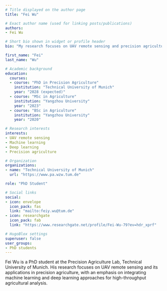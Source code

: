```yaml
---
# Title displayed on the author page
title: "Fei Wu"

# Exact author name (used for linking posts/publications)
authors:
- Fei Wu

# Short bio shown in widget or profile header
bio: "My research focuses on UAV remote sensing and precision agriculture."

first_name: "Fei"
last_name: "Wu"

# Academic background
education:
  courses:
  - course: "PhD in Precision Agriculture"
    institution: "Technical University of Munich"
    year: "2028 (expected)"
  - course: "MSc in Agriculture"
    institution: "Yangzhou University"
    year: "2023"
  - course: "BSc in Agriculture"
    institution: "Yangzhou University"
    year: "2020"

# Research interests
interests:
- UAV remote sensing
- Machine learning
- Deep learning
- Precision agriculture

# Organization
organizations:
- name: "Technical University of Munich"
  url: "https://www.pa.wzw.tum.de"

role: "PhD Student"

# Social links
social:
- icon: envelope
  icon_pack: fas
  link: "mailto:feiy.wu@tum.de"
- icon: researchgate
  icon_pack: fab
  link: "https://www.researchgate.net/profile/Fei-Wu-79?ev=hdr_xprf"

# HugoBlox settings
superuser: false
user_groups:
- PhD students
---
```


Fei Wu is a PhD student at the Precision Agriculture Lab, Technical University of Munich. His research focuses on UAV remote sensing and its applications in precision agriculture, with an emphasis on integrating machine learning and deep learning approaches for high-throughput agricultural analysis.